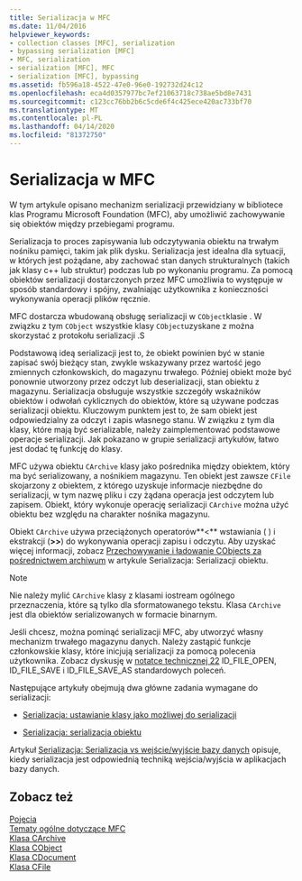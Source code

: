 ```yaml
---
title: Serializacja w MFC
ms.date: 11/04/2016
helpviewer_keywords:
- collection classes [MFC], serialization
- bypassing serialization [MFC]
- MFC, serialization
- serialization [MFC], MFC
- serialization [MFC], bypassing
ms.assetid: fb596a18-4522-47e0-96e0-192732d24c12
ms.openlocfilehash: eca4d0357977bc7ef21063718c738ae5bd8e7431
ms.sourcegitcommit: c123cc76bb2b6c5cde6f4c425ece420ac733bf70
ms.translationtype: MT
ms.contentlocale: pl-PL
ms.lasthandoff: 04/14/2020
ms.locfileid: "81372750"
---
```

# <a name="serialization-in-mfc"></a>Serializacja w MFC

W tym artykule opisano mechanizm serializacji przewidziany w bibliotece klas Programu Microsoft Foundation (MFC), aby umożliwić zachowywanie się obiektów między przebiegami programu.

Serializacja to proces zapisywania lub odczytywania obiektu na trwałym nośniku pamięci, takim jak plik dysku. Serializacja jest idealna dla sytuacji, w których jest pożądane, aby zachować stan danych strukturalnych (takich jak klasy c++ lub struktur) podczas lub po wykonaniu programu. Za pomocą obiektów serializacji dostarczonych przez MFC umożliwia to występuje w sposób standardowy i spójny, zwalniając użytkownika z konieczności wykonywania operacji plików ręcznie.

MFC dostarcza wbudowaną obsługę serializacji w `CObject`klasie . W związku z tym `CObject` wszystkie klasy `CObject`uzyskane z można skorzystać z protokołu serializacji .S

Podstawową ideą serializacji jest to, że obiekt powinien być w stanie zapisać swój bieżący stan, zwykle wskazywany przez wartość jego zmiennych członkowskich, do magazynu trwałego. Później obiekt może być ponownie utworzony przez odczyt lub deserializacji, stan obiektu z magazynu. Serializacja obsługuje wszystkie szczegóły wskaźników obiektów i odwołań cyklicznych do obiektów, które są używane podczas serializacji obiektu. Kluczowym punktem jest to, że sam obiekt jest odpowiedzialny za odczyt i zapis własnego stanu. W związku z tym dla klasy, które mają być serializable, należy zaimplementować podstawowe operacje serializacji. Jak pokazano w grupie serializacji artykułów, łatwo jest dodać tę funkcję do klasy.

MFC używa obiektu `CArchive` klasy jako pośrednika między obiektem, który ma być serializowany, a nośnikiem magazynu. Ten obiekt jest zawsze `CFile` skojarzony z obiektem, z którego uzyskuje informacje niezbędne do serializacji, w tym nazwę pliku i czy żądana operacja jest odczytem lub zapisem. Obiekt, który wykonuje operację serializacji `CArchive` można użyć obiektu bez względu na charakter nośnika magazynu.

Obiekt `CArchive` używa przeciążonych operatorów**<** wstawiania ( ) i ekstrakcji (**>>**) do wykonywania operacji zapisu i odczytu. Aby uzyskać więcej informacji, zobacz [Przechowywanie i ładowanie CObjects za pośrednictwem archiwum](../mfc/storing-and-loading-cobjects-via-an-archive.md) w artykule Serializacja: Serializacji obiektu.

> [!NOTE]
> Nie należy mylić `CArchive` klasy z klasami iostream ogólnego przeznaczenia, które są tylko dla sformatowanego tekstu. Klasa `CArchive` jest dla obiektów serializowanych w formacie binarnym.

Jeśli chcesz, można pominąć serializacji MFC, aby utworzyć własny mechanizm trwałego magazynu danych. Należy zastąpić funkcje członkowskie klasy, które inicjują serializacji za pomocą polecenia użytkownika. Zobacz dyskusję w [notatce technicznej 22](../mfc/tn022-standard-commands-implementation.md) ID_FILE_OPEN, ID_FILE_SAVE i ID_FILE_SAVE_AS standardowych poleceń.

Następujące artykuły obejmują dwa główne zadania wymagane do serializacji:

- [Serializacja: ustawianie klasy jako możliwej do serializacji](../mfc/serialization-making-a-serializable-class.md)

- [Serializacja: serializacja obiektu](../mfc/serialization-serializing-an-object.md)

Artykuł [Serializacja: Serializacja vs wejście/wyjście bazy danych](../mfc/serialization-serialization-vs-database-input-output.md) opisuje, kiedy serializacja jest odpowiednią techniką wejścia/wyjścia w aplikacjach bazy danych.

## <a name="see-also"></a>Zobacz też

[Pojęcia](../mfc/mfc-concepts.md)<br/>
[Tematy ogólne dotyczące MFC](../mfc/general-mfc-topics.md)<br/>
[Klasa CArchive](../mfc/reference/carchive-class.md)<br/>
[Klasa CObject](../mfc/reference/cobject-class.md)<br/>
[Klasa CDocument](../mfc/reference/cdocument-class.md)<br/>
[Klasa CFile](../mfc/reference/cfile-class.md)
